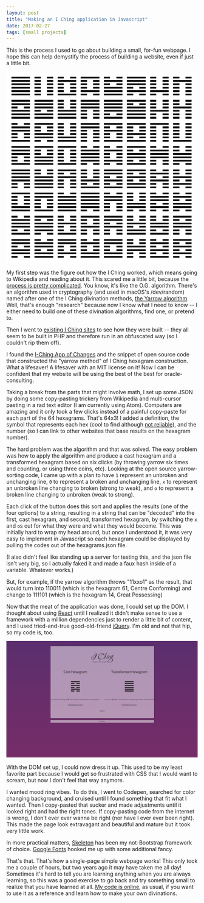 ```yaml
---
layout: post
title: "Making an I Ching application in Javascript"
date: 2017-02-27
tags: [small projects]
---
```

This is the process I used to go about building a small, for-fun webpage. I hope this can help demystify the process of building a website, even if just a little bit.

![](/images/hexagrams.gif)

My first step was the figure out how the I Ching worked, which means going to Wikipedia and reading about it. This scared me a little bit, because the [process is pretty complicated](https://en.wikipedia.org/wiki/I_Ching_divination). You know, it's like the O.G. algorithm. There's an algorithm used in cryptography (and used in macOS's /dev/random) named after one of the I Ching divination methods, [the Yarrow algorithm](https://en.wikipedia.org/wiki/Yarrow_algorithm). Well, that's enough "research" because now I know what I need to know -- I either need to build one of these divination algorithms, find one, or pretend to.

Then I went to [existing I Ching sites](http://www.ichingonline.net/) to see how they were built -- they all seem to be built in PHP and therefore run in an obfuscated way (so I couldn't rip them off).

I found the [I-Ching App of Changes](http://www.brian-fitzgerald.net/i-ching/) and the snippet of open source code that constructed the "yarrow method" of I Ching hexagram construction. What a lifesaver! A lifesaver with an MIT license on it! Now I can be confident that my website will be using the best of the best for oracle-consulting.

Taking a break from the parts that might involve math, I set up some JSON by doing some copy-pasting trickery from Wikipedia and multi-cursor pasting in a rad text editor (I am currently using Atom). Computers are amazing and it only took a few clicks instead of a painful copy-paste for each part of the 64 hexagrams. That's 64x3! I added a definition, the symbol that represents each hex (cool to find although [not reliable](https://twitter.com/beet_keeper/status/836697584148201472)), and the number (so I can link to other websites that base results on the hexagram number).

The hard problem was the algorithm and that was solved. The easy problem was how to apply the algorithm and produce a cast hexagram and a transformed hexagram based on six clicks (by throwing yarrow six times and counting, or using three coins, etc). Looking at the open source yarrow-sorting code, I came up with a plan to have `1` represent an unbroken and unchanging line, `0` to represent a broken and unchanging line, `x` to represent an unbroken line changing to broken (strong to weak), and `o` to represent a broken line changing to unbroken (weak to strong).

Each click of the button does this sort and applies the results (one of the four options) to a string, resulting in a string that can be "decoded" into the first, cast hexagram, and second, transformed hexagram, by switching the `x` and `o`s out for what they were and what they would become. This was initially hard to wrap my head around, but once I understood it, it was very easy to implement in Javascript so each hexagram could be displayed by pulling the codes out of the hexagrams.json file.

(I also didn't feel like standing up a server for testing this, and the json file isn't very big, so I actually faked it and made a faux hash inside of a variable. Whatever works.)

But, for example, if the yarrow algorithm throws "11xxo1" as the result, that would turn into 110011 (which is the hexagram 61, Centre Conforming) and change to 111101 (which is the hexagram 14, Great Possessing)

Now that the meat of the application was done, I could set up the DOM. I thought about using [React](https://facebook.github.io/react/) until I realized it didn't make sense to use a framework with a million dependencies just to render a little bit of content, and I used tried-and-true good-old-friend [jQuery](http://jquery.com/). I'm old and not that hip, so my code is, too.

![](/images/iching.png)

With the DOM set up, I could now dress it up. This used to be my least favorite part because I would get so frustrated with CSS that I would want to scream, but now I don't feel that way anymore.

I wanted mood ring vibes. To do this, I went to Codepen, searched for color changing background, and cruised until I found something that fit what I wanted. Then I copy-pasted that sucker and made adjustments until it looked right and had the right tones. If copy-pasting code from the internet is wrong, I don't ever ever wanna be right (nor have I ever ever been right). This made the page look extravagant and beautiful and mature but it took very little work.

In more practical matters, [Skeleton](http://getskeleton.com/) has been my not-Bootstrap framework of choice. [Google Fonts](https://fonts.google.com/specimen/Ruthie) hooked me up with some additional fancy.

That's that. That's how a single-page simple webpage works! This only took me a couple of hours, but two years ago it may have taken me all day! Sometimes it's hard to tell you are learning anything when you are always learning, so this was a good exercise to go back and try something small to realize that you have learned at all. [My code is online](https://github.com/ablwr/i-ching), as usual, if you want to use it as a reference and learn how to make your own divinations.
